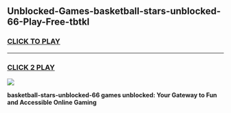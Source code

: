 
## Unblocked-Games-basketball-stars-unblocked-66-Play-Free-tbtkl
<h3>
<a href="https://premium76.site?title=basketball-stars-unblocked-66&ref=10A">CLICK TO PLAY</a></h3>
<hr>

<h3>
<a href="https://premium76.site?title=basketball-stars-unblocked-66&ref=10A">CLICK 2 PLAY</a>
  
</h3>

<a href="https://premium76.site?title=basketball-stars-unblocked-66&ref=10A"><img src="https://clearcache.store/games.png"></a>


**basketball-stars-unblocked-66 games unblocked: Your Gateway to Fun and Accessible Online Gaming**
